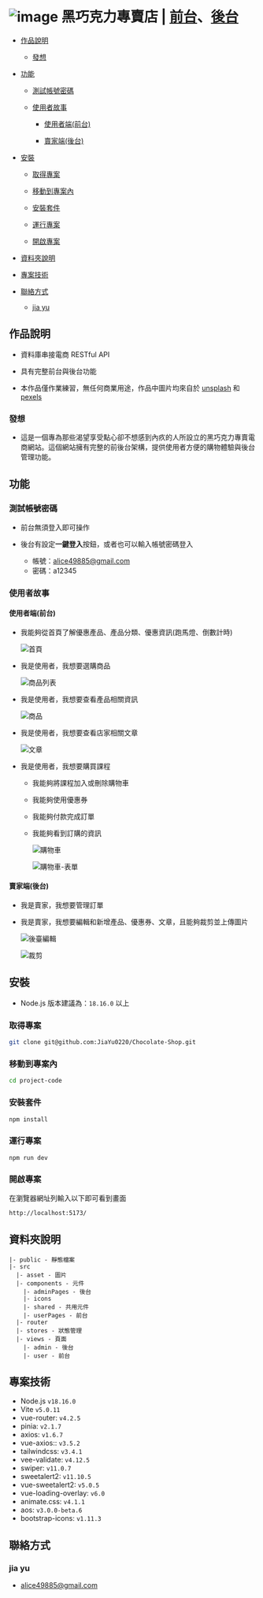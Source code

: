 # ![image](https://github.com/JiaYu0220/Chocolate-Shop/assets/134919211/f73a2b4b-cecf-446a-bc78-985c53ac5bf2) 黑巧克力專賣店 | [前台](https://jiayu0220.github.io/Chocolate-Shop/)、[後台](https://jiayu0220.github.io/Chocolate-Shop/#/login)

- [作品說明](#作品說明)
  
  - [發想](#發想)

- [功能](#功能)

  - [測試帳號密碼](#測試帳號密碼)

  - [使用者故事](#使用者故事)

    - [使用者端(前台)](#使用者端前台)
      
    - [賣家端(後台)](#賣家端後台)

- [安裝](#安裝)

  - [取得專案](#取得專案)

  - [移動到專案內](#移動到專案內)

  - [安裝套件](#安裝套件)

  - [運行專案](#運行專案)

  - [開啟專案](#開啟專案)

- [資料夾說明](#資料夾說明)

- [專案技術](#專案技術)

- [聯絡方式](#聯絡方式)

  - [jia yu](#jia-yu)

## 作品說明

- 資料庫串接電商 RESTful API
  
- 具有完整前台與後台功能
  
- 本作品僅作業練習，無任何商業用途，作品中圖片均來自於 [unsplash](https://unsplash.com/) 和 [pexels](https://www.pexels.com/zh-tw/)

### 發想

- 這是一個專為那些渴望享受點心卻不想感到內疚的人所設立的黑巧克力專賣電商網站。這個網站擁有完整的前後台架構，提供使用者方便的購物體驗與後台管理功能。

## 功能

### 測試帳號密碼

- 前台無須登入即可操作

- 後台有設定**一鍵登入**按鈕，或者也可以輸入帳號密碼登入
  - 帳號：alice49885@gmail.com
  - 密碼：a12345

### 使用者故事

#### 使用者端(前台)

- 我能夠從首頁了解優惠產品、產品分類、優惠資訊(跑馬燈、倒數計時)

  ![首頁](https://github.com/JiaYu0220/Chocolate-Shop/assets/134919211/eaa8aeeb-c365-4863-853e-5adee0d0cc69)

- 我是使用者，我想要選購商品

  ![商品列表](https://github.com/JiaYu0220/Chocolate-Shop/assets/134919211/7188e9b9-5cf4-4577-8586-e15bd22652e5)

- 我是使用者，我想要查看產品相關資訊

  ![商品](https://github.com/JiaYu0220/Chocolate-Shop/assets/134919211/ebf837c3-0765-4dd2-bebf-7e89c83bc0d2)

- 我是使用者，我想要查看店家相關文章

  ![文章](https://github.com/JiaYu0220/Chocolate-Shop/assets/134919211/ca0c7e67-696f-42b1-9d6f-7c62f0bbf07c)

- 我是使用者，我想要購買課程

  - 我能夠將課程加入或刪除購物車
  - 我能夠使用優惠券
  - 我能夠付款完成訂單
  - 我能夠看到訂購的資訊

    ![購物車](https://github.com/JiaYu0220/Chocolate-Shop/assets/134919211/8069f94e-27a2-487a-90f3-26b39cb9db9c)

    ![購物車-表單](https://github.com/JiaYu0220/Chocolate-Shop/assets/134919211/85a6984d-ec43-4bb4-b135-2e6b58508568)

#### 賣家端(後台)

- 我是賣家，我想要管理訂單

- 我是賣家，我想要編輯和新增產品、優惠券、文章，且能夠裁剪並上傳圖片

  ![後臺編輯](https://github.com/JiaYu0220/Chocolate-Shop/assets/134919211/055b2cb8-910e-4460-b8a8-548264e13c0a)
  
  ![裁剪](https://github.com/JiaYu0220/Chocolate-Shop/assets/134919211/4b56d0e7-16f1-419e-95b6-6bdffb31e3be)

## 安裝

- Node.js 版本建議為：`18.16.0` 以上

### 取得專案

```bash
git clone git@github.com:JiaYu0220/Chocolate-Shop.git
```

### 移動到專案內

```bash
cd project-code
```

### 安裝套件

```bash
npm install
```

### 運行專案

```bash
npm run dev
```

### 開啟專案

在瀏覽器網址列輸入以下即可看到畫面

```bash
http://localhost:5173/
```

## 資料夾說明

```
|- public - 靜態檔案
|- src
  |- asset - 圖片
  |- components - 元件
    |- adminPages - 後台
    |- icons
    |- shared - 共用元件
    |- userPages - 前台
  |- router
  |- stores - 狀態管理
  |- views - 頁面
    |- admin - 後台
    |- user - 前台
```

## 專案技術

- Node.js `v18.16.0`
- Vite `v5.0.11`
- vue-router: `v4.2.5`
- pinia: `v2.1.7`
- axios: `v1.6.7`
- vue-axios:: `v3.5.2`
- tailwindcss: `v3.4.1`
- vee-validate: `v4.12.5`
- swiper: `v11.0.7`
- sweetalert2: `v11.10.5`
- vue-sweetalert2: `v5.0.5`
- vue-loading-overlay: `v6.0`
- animate.css: `v4.1.1`
- aos: `v3.0.0-beta.6`
- bootstrap-icons: `v1.11.3`


## 聯絡方式

### jia yu

- alice49885@gmail.com
